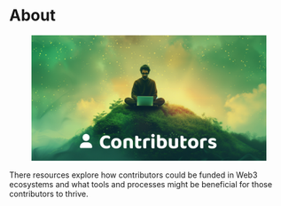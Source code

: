 # About

<figure><img src=".gitbook/assets/contributors-header.png" alt=""><figcaption></figcaption></figure>

There resources explore how contributors could be funded in Web3 ecosystems and what tools and processes might be beneficial for those contributors to thrive.
